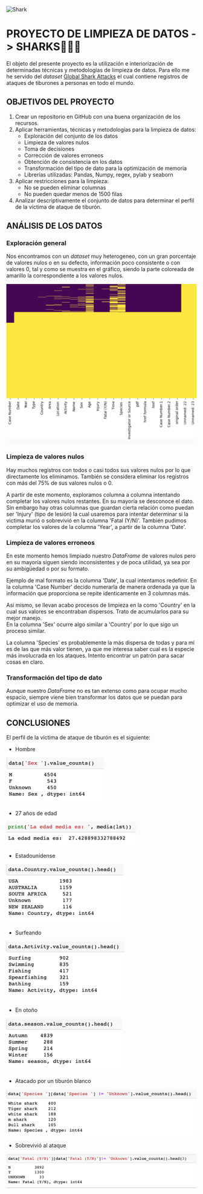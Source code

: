 ![Shark](https://i.pinimg.com/564x/3b/d3/8b/3bd38b1e5023bd66096faa2f777d8de6.jpg)

# PROYECTO DE LIMPIEZA DE DATOS -> SHARKS🦈🦈🦈

El objeto del presente proyecto es la utilización e interiorización de determinadas técnicas y metodologías de limpieza de datos. Para ello me he servido del *dataset* [Global Shark Attacks](https://www.kaggle.com/datasets/teajay/global-shark-attacks?resource=download) el cual contiene registros de ataques de tiburones a personas en todo el mundo. 


## OBJETIVOS DEL PROYECTO
1. Crear un repositorio en GitHub con una buena organización de los recursos.
2. Aplicar herramientas, técnicas y metodologías para la limpieza de datos:
    - Exploración del conjunto de los datos
    - Limpieza de valores nulos
    - Toma de decisiones
    - Corrección de valores erroneos
    - Obtención de consistencia en los datos
    - Transformación del tipo de dato para la optimización de memoria
    - Librerías utilizadas: Pandas, Numpy, regex, pylab y seaborn
3. Aplicar restricciones para la limpieza:
    - No se pueden eliminar columnas
    - No pueden quedar menos de 1500 filas
4. Analizar descriptivamente el conjunto de datos para determinar el perfil de la víctima de ataque de tiburón.

## ANÁLISIS DE LOS DATOS
### Exploración general
Nos encontramos con un *dataset* muy heterogeneo, con un gran porcentaje de valores nulos o en su defecto, información poco consistente o con valores 0, tal y como se muestra en el gráfico, siendo la parte coloreada de amarillo la correspondiente a los valores nulos.  
  
  
![Graphic](https://github.com/Periclates7/Data_cleaning_project/blob/main/img/gr%C3%A1fico.png)

### Limpieza de valores nulos
Hay muchos registros con todos o casi todos sus valores nulos por lo que directamente los eliminamos. También se considera eliminar los registros con más del 75% de sus valores nulos o 0.  
  
A partir de este momento, exploramos columna a columna intentando completar los valores nulos restantes. En su mayoría se desconoce el dato. Sin embargo hay otras columnas que guardan cierta relación como puedan ser 'Injury' (tipo de lesión) la cual usaremos para intentar determinar si la victima murió o sobrevivió en la columna 'Fatal (Y/N)'. También pudimos completar los valores de la columna 'Year', a partir de la columna 'Date'.  
### Limpieza de valores erroneos
En este momento hemos limpiado nuestro *DataFrame* de valores nulos pero en su mayoría siguen siendo inconsistentes y de poca utilidad, ya sea por su ambigüedad o por su formato.  
  
Ejemplo de mal formato es la columna 'Date', la cual intentamos redefinir. En la columna 'Case Number' decido numerarla de manera ordenada ya que la información que proporciona se repite identicamente en 3 columnas más.  
  
Así mismo, se llevan acabo procesos de limpieza en la como 'Country' en la cual sus valores se encontraban dispersos. Trato de acumularlos para su mejor manejo.  
En la columna 'Sex' ocurre algo similar a 'Country' por lo que sigo un proceso similar.  
  
La columna 'Species' es probablemente la más dispersa de todas y para mí es de las que más valor tienen, ya que me interesa saber cual es la especie más involucrada en los ataques. Intento encontrar un patrón para sacar cosas en claro.
### Transformación del tipo de dato
Aunque nuestro *DataFrame* no es tan extenso como para ocupar mucho espacio, siempre viene bien transformar los datos que se puedan para optimizar el uso de memoria.

## CONCLUSIONES
El perfil de la víctima de ataque de tiburón es el siguiente:  

  - Hombre  

![Sex](https://github.com/Periclates7/Data_cleaning_project/blob/main/img/Sex.png)  
  
  
  - 27 años de edad  
  
![Age](https://github.com/Periclates7/Data_cleaning_project/blob/main/img/Age.png)
  
  
  - Estadounidense  
  
![Country](https://github.com/Periclates7/Data_cleaning_project/blob/main/img/Country.png)  


  - Surfeando  
  
![Activity](https://github.com/Periclates7/Data_cleaning_project/blob/main/img/Activity.png)  


  - En otoño  
  
![Season](https://github.com/Periclates7/Data_cleaning_project/blob/main/img/Season.png)  


  - Atacado por un tiburón blanco  
  
![Specie](https://github.com/Periclates7/Data_cleaning_project/blob/main/img/Specie.png)  


  - Sobrevivió al ataque  
  
![Fatality](https://github.com/Periclates7/Data_cleaning_project/blob/main/img/Fatal.png)

